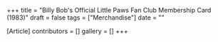 +++
title = "Billy Bob's Official Little Paws Fan Club Membership Card (1983)"
draft = false
tags = ["Merchandise"]
date = ""

[Article]
contributors = []
gallery = []
+++